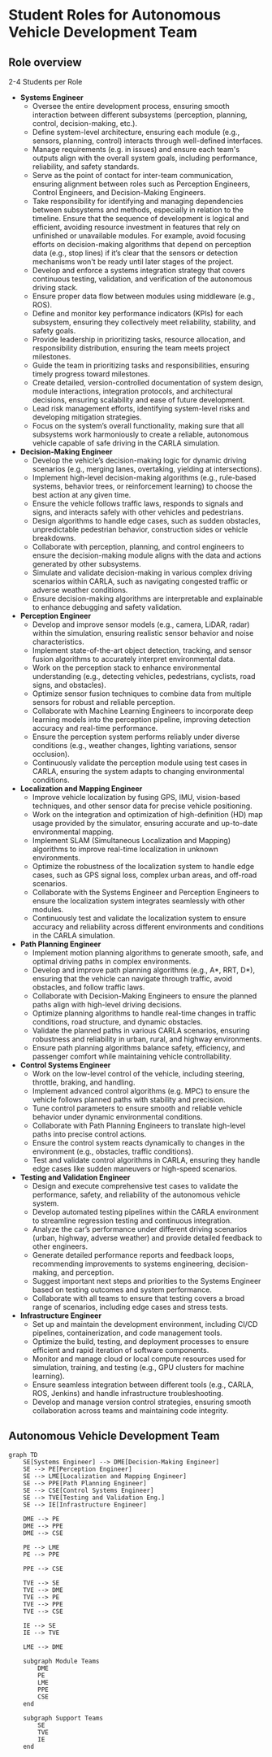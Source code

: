 # Student Roles for Autonomous Vehicle Development Team

## Role overview

2-4 Students per Role

- **Systems Engineer**
  - Oversee the entire development process, ensuring smooth interaction between different subsystems (perception, planning, control, decision-making, etc.).
  - Define system-level architecture, ensuring each module (e.g., sensors, planning, control) interacts through well-defined interfaces.
  - Manage requirements (e.g. in issues) and ensure each team's outputs align with the overall system goals, including performance, reliability, and safety standards.
  - Serve as the point of contact for inter-team communication, ensuring alignment between roles such as Perception Engineers, Control Engineers, and Decision-Making Engineers.
  - Take responsibility for identifying and managing dependencies between subsystems and methods, especially in relation to the timeline. Ensure that the sequence of development is logical and efficient, avoiding resource investment in features that rely on unfinished or unavailable modules. For example, avoid focusing efforts on decision-making algorithms that depend on perception data (e.g., stop lines) if it’s clear that the sensors or detection mechanisms won't be ready until later stages of the project.
  - Develop and enforce a systems integration strategy that covers continuous testing, validation, and verification of the autonomous driving stack.
  - Ensure proper data flow between modules using middleware (e.g., ROS).
  - Define and monitor key performance indicators (KPIs) for each subsystem, ensuring they collectively meet reliability, stability, and safety goals.
  - Provide leadership in prioritizing tasks, resource allocation, and responsibility distribution, ensuring the team meets project milestones.
  - Guide the team in prioritizing tasks and responsibilities, ensuring timely progress toward milestones.
  - Create detailed, version-controlled documentation of system design, module interactions, integration protocols, and architectural decisions, ensuring scalability and ease of future development.
  - Lead risk management efforts, identifying system-level risks and developing mitigation strategies.
  - Focus on the system’s overall functionality, making sure that all subsystems work harmoniously to create a reliable, autonomous vehicle capable of safe driving in the CARLA simulation.
- **Decision-Making Engineer**
  - Develop the vehicle’s decision-making logic for dynamic driving scenarios (e.g., merging lanes, overtaking, yielding at intersections).
  - Implement high-level decision-making algorithms (e.g., rule-based systems, behavior trees, or reinforcement learning) to choose the best action at any given time.
  - Ensure the vehicle follows traffic laws, responds to signals and signs, and interacts safely with other vehicles and pedestrians.
  - Design algorithms to handle edge cases, such as sudden obstacles, unpredictable pedestrian behavior, construction sides or vehicle breakdowns.
  - Collaborate with perception, planning, and control engineers to ensure the decision-making module aligns with the data and actions generated by other subsystems.
  - Simulate and validate decision-making in various complex driving scenarios within CARLA, such as navigating congested traffic or adverse weather conditions.
  - Ensure decision-making algorithms are interpretable and explainable to enhance debugging and safety validation.
- **Perception Engineer**
  - Develop and improve sensor models (e.g., camera, LiDAR, radar) within the simulation, ensuring realistic sensor behavior and noise characteristics.
  - Implement state-of-the-art object detection, tracking, and sensor fusion algorithms to accurately interpret environmental data.
  - Work on the perception stack to enhance environmental understanding (e.g., detecting vehicles, pedestrians, cyclists, road signs, and obstacles).
  - Optimize sensor fusion techniques to combine data from multiple sensors for robust and reliable perception.
  - Collaborate with Machine Learning Engineers to incorporate deep learning models into the perception pipeline, improving detection accuracy and real-time performance.
  - Ensure the perception system performs reliably under diverse conditions (e.g., weather changes, lighting variations, sensor occlusion).
  - Continuously validate the perception module using test cases in CARLA, ensuring the system adapts to changing environmental conditions.
- **Localization and Mapping Engineer**
  - Improve vehicle localization by fusing GPS, IMU, vision-based techniques, and other sensor data for precise vehicle positioning.
  - Work on the integration and optimization of high-definition (HD) map usage provided by the simulator, ensuring accurate and up-to-date environmental mapping.
  - Implement SLAM (Simultaneous Localization and Mapping) algorithms to improve real-time localization in unknown environments.
  - Optimize the robustness of the localization system to handle edge cases, such as GPS signal loss, complex urban areas, and off-road scenarios.
  - Collaborate with the Systems Engineer and Perception Engineers to ensure the localization system integrates seamlessly with other modules.
  - Continuously test and validate the localization system to ensure accuracy and reliability across different environments and conditions in the CARLA simulation.
- **Path Planning Engineer**
  - Implement motion planning algorithms to generate smooth, safe, and optimal driving paths in complex environments.
  - Develop and improve path planning algorithms (e.g., A*, RRT, D*), ensuring that the vehicle can navigate through traffic, avoid obstacles, and follow traffic laws.
  - Collaborate with Decision-Making Engineers to ensure the planned paths align with high-level driving decisions.
  - Optimize planning algorithms to handle real-time changes in traffic conditions, road structure, and dynamic obstacles.
  - Validate the planned paths in various CARLA scenarios, ensuring robustness and reliability in urban, rural, and highway environments.
  - Ensure path planning algorithms balance safety, efficiency, and passenger comfort while maintaining vehicle controllability.
- **Control Systems Engineer**
  - Work on the low-level control of the vehicle, including steering, throttle, braking, and handling.
  - Implement advanced control algorithms (e.g. MPC) to ensure the vehicle follows planned paths with stability and precision.
  - Tune control parameters to ensure smooth and reliable vehicle behavior under dynamic environmental conditions.
  - Collaborate with Path Planning Engineers to translate high-level paths into precise control actions.
  - Ensure the control system reacts dynamically to changes in the environment (e.g., obstacles, traffic conditions).
  - Test and validate control algorithms in CARLA, ensuring they handle edge cases like sudden maneuvers or high-speed scenarios.
- **Testing and Validation Engineer**
  - Design and execute comprehensive test cases to validate the performance, safety, and reliability of the autonomous vehicle system.
  - Develop automated testing pipelines within the CARLA environment to streamline regression testing and continuous integration.
  - Analyze the car’s performance under different driving scenarios (urban, highway, adverse weather) and provide detailed feedback to other engineers.
  - Generate detailed performance reports and feedback loops, recommending improvements to systems engineering, decision-making, and perception.
  - Suggest important next steps and priorities to the Systems Engineer based on testing outcomes and system performance.
  - Collaborate with all teams to ensure that testing covers a broad range of scenarios, including edge cases and stress tests.
- **Infrastructure Engineer**
  - Set up and maintain the development environment, including CI/CD pipelines, containerization, and code management tools.
  - Optimize the build, testing, and deployment processes to ensure efficient and rapid iteration of software components.
  - Monitor and manage cloud or local compute resources used for simulation, training, and testing (e.g., GPU clusters for machine learning).
  - Ensure seamless integration between different tools (e.g., CARLA, ROS, Jenkins) and handle infrastructure troubleshooting.
  - Develop and manage version control strategies, ensuring smooth collaboration across teams and maintaining code integrity.

## Autonomous Vehicle Development Team

```mermaid
graph TD
    SE[Systems Engineer] --> DME[Decision-Making Engineer]
    SE --> PE[Perception Engineer]
    SE --> LME[Localization and Mapping Engineer]
    SE --> PPE[Path Planning Engineer]
    SE --> CSE[Control Systems Engineer]
    SE --> TVE[Testing and Validation Eng.]
    SE --> IE[Infrastructure Engineer]
    
    DME --> PE
    DME --> PPE
    DME --> CSE

    PE --> LME
    PE --> PPE
    
    PPE --> CSE
    
    TVE --> SE
    TVE --> DME
    TVE --> PE
    TVE --> PPE
    TVE --> CSE
    
    IE --> SE
    IE --> TVE

    LME --> DME
    
    subgraph Module Teams
        DME
        PE
        LME
        PPE
        CSE
    end
    
    subgraph Support Teams
        SE
        TVE
        IE
    end

```
